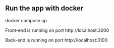 ## Run the app with docker
docker compose up

Front-end is running on port http://localhost:3000

Back-end is running on port http://localhost:3100
